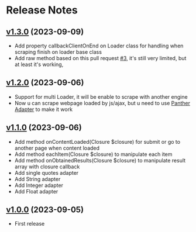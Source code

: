 # Release Notes

## [v1.3.0](https://github.com/cacing69/cquery/compare/v1.2.0...v1.3.0) (2023-09-09)

- Add property callbackClientOnEnd on Loader class for handling when scraping finish on loader base class
- Add raw method based on this pull request [#3](https://github.com/cacing69/cquery/pull/3), it's still very limited, but at least it's working,

## [v1.2.0](https://github.com/cacing69/cquery/compare/v1.1.0...v1.2.0) (2023-09-06)

- Support for multi Loader, it will be enable to scrape with another engine
- Now u can scrape webpage loaded by js/ajax, but u need to use [Panther Adapter](https://github.com/cacing69/cquery-panther-loader) to make it work

## [v1.1.0](https://github.com/cacing69/cquery/compare/v1.0.0...v1.1.0) (2023-09-06)

- Add method onContentLoaded(Closure $closure) for submit or go to another page when content loaded
- Add method eachItem(Closure $closure) to manipulate each item
- Add method onObtainedResults(Closure $closure) to manipulate result array with closure callback
- Add single quotes adapter
- Add String adapter
- Add Integer adapter
- Add Float adapter

## [v1.0.0](https://github.com/cacing69/cquery/releases/tag/v1.0.0) (2023-09-05)

- First release
